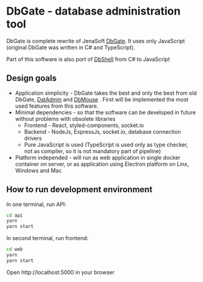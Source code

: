 # DbGate - database administration tool

DbGate is complete rewrite of JenaSoft [DbGate](http://www.jenasoft.com/dbgate). It uses only JavaScript (original DbGate was written in C# and TypeScript). 

Part of this software is also port of [DbShell](https://github.com/dbshell/dbshell) from C# to JavaScript

## Design goals
* Application simplicity - DbGate takes the best and only the best from old DbGate, [DatAdmin](http://www.jenasoft.com/datadmin) and [DbMouse](http://www.jenasoft.com/dbmouse) . First will be implemented the most used features from this software.
* Minimal dependencies - so that the software can be developed in future without problems with obsolete libraries
    * Frontend - React, styled-components, socket.io
    * Backend - NodeJs, ExpressJs, socket.io, database connection drivers
    * Pure JavaScript is used (TypeScript is used only as type checker, not as compiler, so it is not mandatory part of pipeline)
* Platform independed - will run as web application in single docker container on server, or as application using Electron platform on Linx, Windows and Mac

## How to run development environment

In one terminal, run API:
```sh
cd api
yarn
yarn start
```

In second terminal, run frontend:
```sh
cd web
yarn
yarn start
```

Open http://localhost:5000 in your browser

